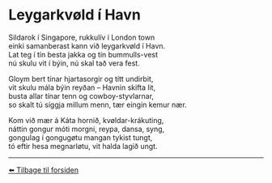 # Leygarkvøld í Havn

Sildarok í Singapore, rukkulív í London town  
einki samanberast kann við leygarkvøld í Havn.  
Lat teg í tín besta jakka og tín bummulls-vest  
nú skulu vit í býin, nú skal tað vera fest.  

Gloym bert tínar hjartasorgir og títt undirbit,  
vit skulu mála býin reyðan – Havnin skifta lit,  
busta allar tínar tenn og cowboy-styvlarnar,  
so skalt tú síggja millum menn, tær eingin kemur nær.  

Kom við mær á Káta hornið, kvøldar-krákuting,  
náttin gongur móti morgni, reypa, dansa, syng,  
gongulag í gongugøtu mangan tykist tungt,  
tó eftir hesa megnarløtu, vit halda lagið ungt.

---

[⬅️ Tilbage til forsiden](../index.md)
